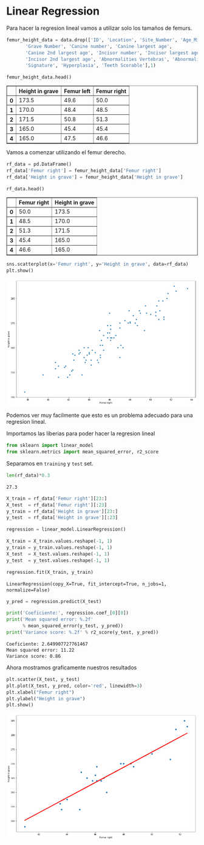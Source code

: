 # Linear Regression

Para hacer la regresion lineal vamos a utilizar solo los tamaños de femurs.


```python
femur_height_data = data.drop(['ID', 'Location', 'Site_Number', 'Age_Minumum', 'Age_Maximum', 'Sex',
       'Grave Number', 'Canine number', 'Canine largest age',
       'Canine 2nd largest age', 'Incisor number', 'Incisor largest age',
       'Incisor 2nd largest age', 'Abnormalities Vertebras', 'Abnormalities Femur', 'Notes', 'Date',
       'Signature', 'Hyperplasia', 'Teeth Scorable'],1)
```


```python
femur_height_data.head()
```




<div>
<style scoped>
    .dataframe tbody tr th:only-of-type {
        vertical-align: middle;
    }

    .dataframe tbody tr th {
        vertical-align: top;
    }

    .dataframe thead th {
        text-align: right;
    }
</style>
<table border="1" class="dataframe">
  <thead>
    <tr style="text-align: right;">
      <th></th>
      <th>Height in grave</th>
      <th>Femur left</th>
      <th>Femur right</th>
    </tr>
  </thead>
  <tbody>
    <tr>
      <th>0</th>
      <td>173.5</td>
      <td>49.6</td>
      <td>50.0</td>
    </tr>
    <tr>
      <th>1</th>
      <td>170.0</td>
      <td>48.4</td>
      <td>48.5</td>
    </tr>
    <tr>
      <th>2</th>
      <td>171.5</td>
      <td>50.8</td>
      <td>51.3</td>
    </tr>
    <tr>
      <th>3</th>
      <td>165.0</td>
      <td>45.4</td>
      <td>45.4</td>
    </tr>
    <tr>
      <th>4</th>
      <td>165.0</td>
      <td>47.5</td>
      <td>46.6</td>
    </tr>
  </tbody>
</table>
</div>



Vamos a comenzar utilizando el femur derecho.


```python
rf_data = pd.DataFrame()
rf_data['Femur right'] = femur_height_data['Femur right']
rf_data['Height in grave'] = femur_height_data['Height in grave']
```


```python
rf_data.head()
```




<div>
<style scoped>
    .dataframe tbody tr th:only-of-type {
        vertical-align: middle;
    }

    .dataframe tbody tr th {
        vertical-align: top;
    }

    .dataframe thead th {
        text-align: right;
    }
</style>
<table border="1" class="dataframe">
  <thead>
    <tr style="text-align: right;">
      <th></th>
      <th>Femur right</th>
      <th>Height in grave</th>
    </tr>
  </thead>
  <tbody>
    <tr>
      <th>0</th>
      <td>50.0</td>
      <td>173.5</td>
    </tr>
    <tr>
      <th>1</th>
      <td>48.5</td>
      <td>170.0</td>
    </tr>
    <tr>
      <th>2</th>
      <td>51.3</td>
      <td>171.5</td>
    </tr>
    <tr>
      <th>3</th>
      <td>45.4</td>
      <td>165.0</td>
    </tr>
    <tr>
      <th>4</th>
      <td>46.6</td>
      <td>165.0</td>
    </tr>
  </tbody>
</table>
</div>




```python
sns.scatterplot(x='Femur right', y='Height in grave', data=rf_data)
plt.show()
```


![png](./img/output_38_0.png)


Podemos ver muy facilmente que esto es un problema adecuado para una regresion lineal.

Importamos las liberias para poder hacer la regresion lineal


```python
from sklearn import linear_model
from sklearn.metrics import mean_squared_error, r2_score
```

Separamos en `training` y `test` set.


```python
len(rf_data)*0.3
```




    27.3




```python
X_train = rf_data['Femur right'][23:]
X_test  = rf_data['Femur right'][:23]
y_train = rf_data['Height in grave'][23:]
y_test  = rf_data['Height in grave'][:23]
```


```python
regression = linear_model.LinearRegression()
```


```python
X_train = X_train.values.reshape(-1, 1)
y_train = y_train.values.reshape(-1, 1)
X_test  = X_test.values.reshape(-1, 1)
y_test  = y_test.values.reshape(-1, 1)
```


```python
regression.fit(X_train, y_train)
```




    LinearRegression(copy_X=True, fit_intercept=True, n_jobs=1, normalize=False)




```python
y_pred = regression.predict(X_test)
```


```python
print('Coeficiente:', regression.coef_[0][0])
print('Mean squared error: %.2f'
      % mean_squared_error(y_test, y_pred))
print('Variance score: %.2f' % r2_score(y_test, y_pred))
```

    Coeficiente: 2.649907727761467
    Mean squared error: 11.22
    Variance score: 0.86
    

Ahora mostramos graficamente nuestros resultados


```python
plt.scatter(X_test, y_test)
plt.plot(X_test, y_pred, color='red', linewidth=3)
plt.xlabel("Femur right")
plt.ylabel("Height in grave")
plt.show()
```


![png](./img/output_51_0.png)



```python

```
